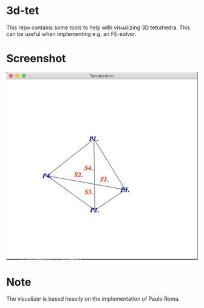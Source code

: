 # 3d-tet

This repo contains some tools to help with visualizing 3D tetrahedra. This can be useful when implementing e.g. an FE-solver.

# Screenshot

![Screenshot](canvas-screenshot.png)

# Note

The visualizer is based heavily on the implementation of Paulo Roma. 
